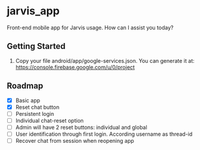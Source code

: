 # jarvis_app

Front-end mobile app for Jarvis usage. How can I assist you today?

## Getting Started

1. Copy your file android/app/google-services.json. You can generate it at:
https://console.firebase.google.com/u/0/project

## Roadmap
- [x] Basic app
- [x] Reset chat button
- [ ] Persistent login
- [ ] Individual chat-reset option
- [ ] Admin will have 2 reset buttons: individual and global
- [ ] User identification through first login. According username as thread-id
- [ ] Recover chat from session when reopening app
